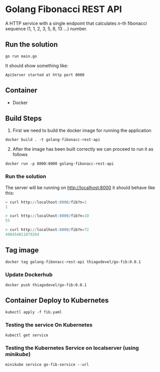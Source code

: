# Golang Fibonacci REST API

A HTTP service with a single endpoint that calculates *n*-th fibonacci sequence (1, 1, 2, 3, 5, 8, 13 ...) number.

## Run the solution
```
go run main.go
```
It should show something like:
```
ApiServer started at http port 8000
```

## Container
- Docker

## Build Steps

1. First we need to build the docker image for running the application

```docker build . -t golang-fibonacc-rest-api```

2. After the image has been built correctly we can proceed to run it as follows 

```docker run -p 8000:8000 golang-fibonacc-rest-api```

 ### Run the solution
The server will be running on [http://localhost:8000](http://localhost:8000) it should behave like this:
```sql
> curl http://localhost:8000/fib?n=1
1

> curl http://localhost:8000/fib?n=10
55

> curl http://localhost:8000/fib?n=72
498454011879264
```

## Tag image

```docker tag golang-fibonacc-rest-api thiagodevel/go-fib:0.0.1```

### Update Dockerhub

```docker push thiagodevel/go-fib:0.0.1```

## Container Deploy to Kubernetes

``` kubectl apply -f fib.yaml ```


### Testing the service On Kubernetes

``` kubectl get service ```

### Testing the Kubernetes Service on localserver (using ***minikube***)

``` minikube service go-fib-service --url ```
